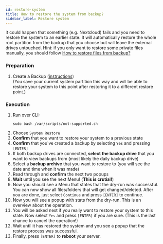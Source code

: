 ```yaml
---
id: restore-system
title: How to restore the system from backup?
sidebar_label: Restore system
---
```


It could happen that something (e.g. Nextcloud) fails and you need to restore the system to an earlier state. It will automatically restore the whole root partition from the backup that you choose but will leave the external drives untouched. Hint: if you only want to restore some private files manually, you should follow [How to restore files from backup?](./restore-files)

### Preparation
1. Create a Backup ([instructions](./manual-backup)) <br/>
(You save your current system partition this way and will be able to restore your system to this point after restoring it to a different restore point.)

### Execution
1. Run over CLI:
    ```shell
    sudo bash /var/scripts/not-supported.sh
    ```
1. Choose `System Restore`
1. **Confirm** that you want to restore your system to a previous state
1. **Confirm** that you've created a backup by selecting `Yes` and pressing `[ENTER]`
1. If both backup drives are connected, **select the backup drive** that you want to view backups from (most likely the daily backup drive)
1. Select a **backup archive** that you want to restore to (you will see the date and time when it was made)
1. Read through and **confirm** the next two popups
1. **Wait** until you see the next Menu! (**This is crutial!**)
1. Now you should see a Menu that states that the dry-run was successful. You can now show all files/folders that will get changed/deleted. After you are done, just select `Continue` and press `[ENTER]` to continue.
1. Now you will see a popup with stats from the dry-run. This is an overview about the operation.
1. You will be asked next if you really want to restore your system to this state. Now select `Yes` and press `[ENTER]` if you are sure. (This is the last chance to cancel the operation!)
1. Wait until it has restored the system and you see a popup that the restore process was successful.
1. Finally, press `[ENTER]` to **reboot** your server.